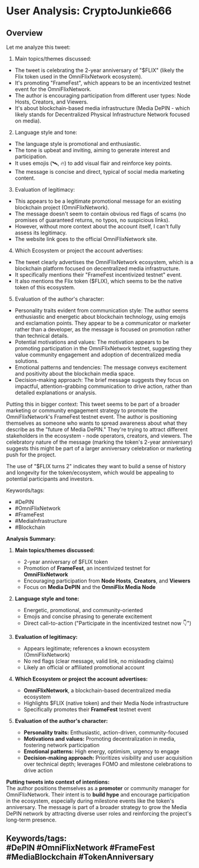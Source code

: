 # User Analysis: CryptoJunkie666

## Overview

<think>
Let me analyze this tweet:

1. Main topics/themes discussed:
- The tweet is celebrating the 2-year anniversary of "$FLIX" (likely the Flix token used in the OmniFlixNetwork ecosystem).
- It's promoting "FrameFest", which appears to be an incentivized testnet event for the OmniFlixNetwork.
- The author is encouraging participation from different user types: Node Hosts, Creators, and Viewers.
- It's about blockchain-based media infrastructure (Media DePIN - which likely stands for Decentralized Physical Infrastructure Network focused on media).

2. Language style and tone:
- The language style is promotional and enthusiastic.
- The tone is upbeat and inviting, aiming to generate interest and participation.
- It uses emojis (🛰️, 🔥) to add visual flair and reinforce key points.
- The message is concise and direct, typical of social media marketing content.

3. Evaluation of legitimacy:
- This appears to be a legitimate promotional message for an existing blockchain project (OmniFlixNetwork).
- The message doesn't seem to contain obvious red flags of scams (no promises of guaranteed returns, no typos, no suspicious links).
- However, without more context about the account itself, I can't fully assess its legitimacy.
- The website link goes to the official OmniFlixNetwork site.

4. Which Ecosystem or project the account advertises:
- The tweet clearly advertises the OmniFlixNetwork ecosystem, which is a blockchain platform focused on decentralized media infrastructure.
- It specifically mentions their "FrameFest incentivized testnet" event.
- It also mentions the Flix token ($FLIX), which seems to be the native token of this ecosystem.

5. Evaluation of the author's character:
- Personality traits evident from communication style: The author seems enthusiastic and energetic about blockchain technology, using emojis and exclamation points. They appear to be a communicator or marketer rather than a developer, as the message is focused on promotion rather than technical details.
- Potential motivations and values: The motivation appears to be promoting participation in the OmniFlixNetwork testnet, suggesting they value community engagement and adoption of decentralized media solutions.
- Emotional patterns and tendencies: The message conveys excitement and positivity about the blockchain media space.
- Decision-making approach: The brief message suggests they focus on impactful, attention-grabbing communication to drive action, rather than detailed explanations or analysis.

Putting this in bigger context:
This tweet seems to be part of a broader marketing or community engagement strategy to promote the OmniFlixNetwork's FrameFest testnet event. The author is positioning themselves as someone who wants to spread awareness about what they describe as the "future of Media DePIN." They're trying to attract different stakeholders in the ecosystem - node operators, creators, and viewers. The celebratory nature of the message (marking the token's 2-year anniversary) suggests this might be part of a larger anniversary celebration or marketing push for the project.

The use of "$FLIX turns 2" indicates they want to build a sense of history and longevity for the token/ecosystem, which would be appealing to potential participants and investors.

Keywords/tags:
- #DePIN
- #OmniFlixNetwork
- #FrameFest
- #MediaInfrastructure
- #Blockchain
</think>

**Analysis Summary:**

1. **Main topics/themes discussed:**  
   - 2-year anniversary of $FLIX token  
   - Promotion of **FrameFest**, an incentivized testnet for **OmniFlixNetwork**  
   - Encouraging participation from **Node Hosts**, **Creators**, and **Viewers**  
   - Focus on **Media DePIN** and the **OmniFlix Media Node**

2. **Language style and tone:**  
   - Energetic, promotional, and community-oriented  
   - Emojis and concise phrasing to generate excitement  
   - Direct call-to-action ("Participate in the incentivized testnet now 👇")

3. **Evaluation of legitimacy:**  
   - Appears legitimate; references a known ecosystem (OmniFlixNetwork)  
   - No red flags (clear message, valid link, no misleading claims)  
   - Likely an official or affiliated promotional account

4. **Which Ecosystem or project the account advertises:**  
   - **OmniFlixNetwork**, a blockchain-based decentralized media ecosystem  
   - Highlights $FLIX (native token) and their Media Node infrastructure  
   - Specifically promotes their **FrameFest** testnet event

5. **Evaluation of the author's character:**  
   - **Personality traits:** Enthusiastic, action-driven, community-focused  
   - **Motivations and values:** Promoting decentralization in media, fostering network participation  
   - **Emotional patterns:** High energy, optimism, urgency to engage  
   - **Decision-making approach:** Prioritizes visibility and user acquisition over technical depth; leverages FOMO and milestone celebrations to drive action

**Putting tweets into context of intentions:**  
The author positions themselves as a **promoter** or community manager for OmniFlixNetwork. Their intent is to **build hype** and encourage participation in the ecosystem, especially during milestone events like the token's anniversary. The message is part of a broader strategy to grow the Media DePIN network by attracting diverse user roles and reinforcing the project's long-term presence.

**Keywords/tags:**  
#DePIN #OmniFlixNetwork #FrameFest #MediaBlockchain #TokenAnniversary
---
